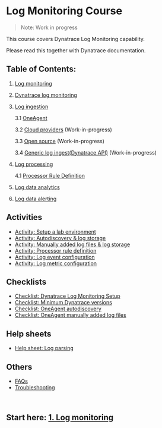 # Log Monitoring Course

> Note: Work in progress

This course covers Dynatrace Log Monitoring capability.

Please read this together with Dynatrace documentation.

## Table of Contents:

1. [Log monitoring](1-log-monitoring.md)
2. [Dynatrace log monitoring](2-dynatrace-log-monitoring.md)
3. [Log ingestion](3-log-ingestion.md)

    3.1 [OneAgent](3.1-oneagent.md)

    3.2 [Cloud providers](3.2-cloud-providers.md) (Work-in-progress)

    3.3 [Open source](3.3-open-source.md) (Work-in-progress)

    3.4 [Generic log ingest(Dynatrace API)](3.4-generic-log-ingest-dynatrace-api.md) (Work-in-progress)

4. [Log processing](4-log-processing.md)

    4.1 [Processor Rule Definition](4.1-processor-rule-definition.md)
5. [Log data analytics](5-log-data-analytics.md)
6. [Log data alerting](6-log-data-alerting.md)

## Activities
- [Activity: Setup a lab environment](activities/activity-setup-a-lab-environment.md)
- [Activity: Autodiscovery & log storage](activities/activity-log-ingestion-autodiscovery.md)
- [Activity: Manually added log files & log storage](activities/activity-log-ingestion-manually-added-files.md)
- [Activity: Processor rule definition](activities/activity-processor-rule-definition.md)
- [Activity: Log event configuration](activities/activity-log-event.md)
- [Activity: Log metric configuration](activities/activity-log-metric.md)

## Checklists
- [Checklist: Dynatrace Log Monitoring Setup](checklists/checklist-dynatrace-log-monitoring-setup.md)
- [Checklist: Minimum Dynatrace versions](checklists/checklist-minimum-dynatrace-versions.md)
- [Checklist: OneAgent autodiscovery](checklists/checklist-oneagent-auto-discovery.md)
- [Checklist: OneAgent manually added log files](checklists/checklist-oneagent-manually-add-log-files.md)


## Help sheets
- [Help sheet: Log parsing](help-sheets/help-sheet-log-parsing.md)

## Others

- [FAQs](FAQs.md)
- [Troubleshooting](troubleshooting-guide.md)

<br/>

## Start here: [1. Log monitoring](1-log-monitoring.md)